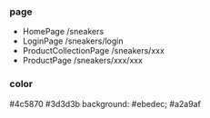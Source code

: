 ### page

* HomePage /sneakers
* LoginPage /sneakers/login
* ProductCollectionPage /sneakers/xxx
* ProductPage /sneakers/xxx/xxx

### color

#4c5870
#3d3d3b
background: #ebedec;
#a2a9af